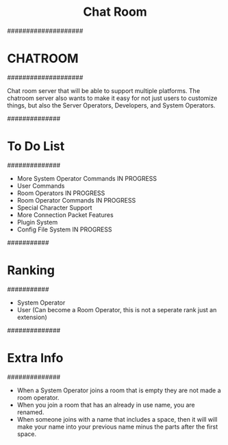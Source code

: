 <h1 align="center" border-border=solid border-color="red">Chat Room</h1>

####################
#     CHATROOM     #
####################

Chat room server that will be able to support multiple platforms.
The chatroom server also wants to make it easy for not just users to
customize things, but also the Server Operators, Developers, and System Operators.

##############
# To Do List #
##############

* More System Operator Commands IN PROGRESS
* User Commands
* Room Operators IN PROGRESS
* Room Operator Commands IN PROGRESS
* Special Character Support
* More Connection Packet Features
* Plugin System
* Config File System IN PROGRESS

###########
# Ranking #
###########

* System Operator
* User (Can become a Room Operator, this is not a seperate rank just an extension)

##############
# Extra Info #
##############

* When a System Operator joins a room that is empty they are not made a room operator.
* When you join a room that has an already in use name, you are renamed.
* When someone joins with a name that includes a space, then it will will make your name into
your previous name minus the parts after the first space.
